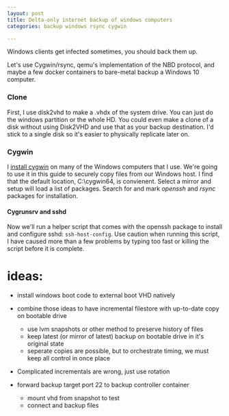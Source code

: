 ```yaml
---
layout: post
title: Delta-only internet backup of windows computers
categories: backup windows rsync cygwin

---
```


Windows clients get infected sometimes, you should back them up.

Let's use Cygwin/rsync, qemu's implementation of the NBD protocol, and maybe a few docker containers to bare-metal backup a Windows 10 computer. 

### Clone
First, I use disk2vhd to make a .vhdx of the system drive. You can just do the windows partition or the whole HD. You could even make a clone of a disk without using Disk2VHD and use that as your backup destination. I'd stick to a single disk so it's easier to physically replicate later on. 

### Cygwin
I [install cygwin][ic] on many of the Windows computers that I use. We're going to use it in this guide to securely copy files from our Windows host. I find that the default location, C:\cygwin64, is convienent. Select a mirror and setup will load a list of packages. Search for and mark _openssh_ and _rsync_ packages for installation. 
#### Cygrunsrv and sshd
Now we'll run a helper script that comes with the openssh package to install and configure sshd: `ssh-host-config`. Use caution when running this script, I have caused more than a few problems by typing too fast or killing the script before it is complete. 

[ic]: <https://cygwin.org/install.html> "Install Cygwin"

### 


# ideas: #
* install windows boot code to external boot VHD natively 

* combine those ideas to have incremental filestore with up-to-date copy on bootable drive
  * use lvm snapshots or other method to preserve history of files
  * keep latest (or mirror of latest) backup on bootable drive in it's original state
  * seperate copies are possible, but to orchestrate timing, we must keep all control in once place

* Complicated incrementals are wrong, just use rotation

* forward backup target port 22 to backup controller container 
    * mount vhd from snapshot to test
    * connect and backup files
    
